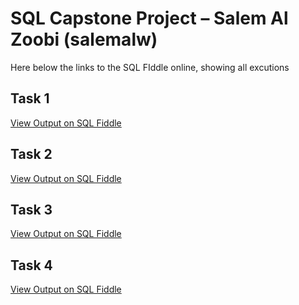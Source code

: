 # SQL Capstone Project – Salem Al Zoobi (salemalw)

Here below the links to the SQL FIddle online, showing all excutions


## Task 1 
[View Output on SQL Fiddle](https://sqlfiddle.com/postgresql/online-compiler?id=10b1d414-1cef-4351-94c3-adf9ab229838)

## Task 2
[View Output on SQL Fiddle](https://sqlfiddle.com/postgresql/online-compiler?id=09bcd339-80df-4614-8fa1-3feb232b9725)

## Task 3
[View Output on SQL Fiddle](https://sqlfiddle.com/postgresql/online-compiler?id=78526f82-0379-4bd7-b84b-87ca9ed0fac4)

## Task 4
[View Output on SQL Fiddle](https://sqlfiddle.com/postgresql/online-compiler?id=8770ac1c-3961-4a46-b2f4-05cf2df5d7d0)
